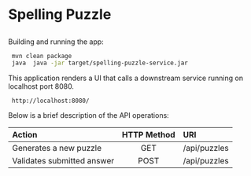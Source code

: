 # Spelling Puzzle

## 

Building and running the app:

```bash
 mvn clean package
 java  java -jar target/spelling-puzzle-service.jar 
```

This application renders a UI that calls a downstream service running on localhost port 8080.

```
 http://localhost:8080/
```

Below is a brief description of the API operations:

| Action                     | HTTP Method  | URI                      |
|:---------------------------|:------------:|:-------------------------|
| Generates a new puzzle     |  GET         | /api/puzzles             |
| Validates submitted answer |  POST        | /api/puzzles             |
